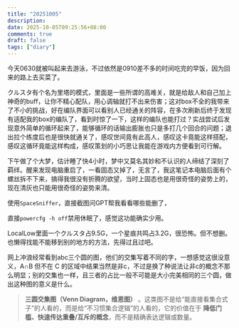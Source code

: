 ```yaml
---
title: "20251005"
description: 
date: 2025-10-05T09:25:56+08:00
comments: true
draft: false
tags: ["diary"]
---
```

今天0630就被叫起来去游泳，不过依然是0910差不多的时间吃完的早饭，因为回来的路上去买菜了。

クルスタ有个名为里塔的模式，里面是一些所谓的高难关，就是给敌人和自己加上神奇的buff，让你不精心配队，用心调轴就打不出来伤害；这对box不全的我带来了不小的挑战，好在编队界面可以看别人已经通关的阵容，在多次刷新后终于发现有适配我的box的编队了，看到时惊了一下，这样的编队也能打过？实战尝试后发现意外简单的循环起来了，能够循环的话输出膨胀也只是多打几个回合的问题；退出拉个练度后也是很快就通关了，感叹世间竟有此高人，感叹这卡竟能这样搭配，感叹这循环竟能这样构成，感叹策划的小巧思让我能在游戏内方便看到可行解。

下午做了个大梦，估计睡了快4小时，梦中又莫名其妙和不认识的人缔结了深刻了羁绊。醒来发现电脑重启了，一看固态又掉了，无言了，我这笔记本电脑后面有个螺丝拆不下来，搞得我很没有折腾的欲望，当时上固态也是用很奇怪的姿势上的，现在清灰也只能用很奇怪的姿势来清。

使用`SpaceSniffer`，直接截图问GPT帮我看看哪些能删了，

直接`powercfg -h off`禁用休眠了，感觉这功能确实少用。

LocalLow里面一个クルスタ占9.5G，一个星痕共鸣占3.2G，很恐怖。但不想删。也懒得找能不能移到别的地方的方法，先得过且过吧。

网上冲浪经常看到abc三个圆的图，他们的交集写着不同的字，一想感觉这很没意义，A∩B 但不在 C 的区域中结果当然是非c，不过是换了种说法让非c的概念不那么明显；别的交集也一样，且三者的占比一般不可能是大小完美相同的三个圆，做出这种图的意义是什么。

> **三圆交集图（Venn Diagram，维恩图）** 。这类图不是给“能直接看集合式子”的人看的，而是给“不习惯集合逻辑”的人看的，它的价值在于 **降低门槛、快速传达重叠/互斥的概念**，而不是精确表达逻辑或数量。
